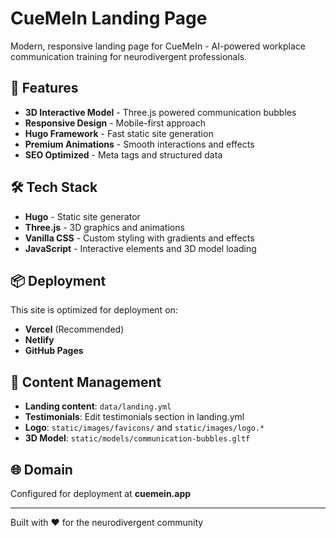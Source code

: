 # CueMeIn Landing Page

Modern, responsive landing page for CueMeIn - AI-powered workplace communication training for neurodivergent professionals.

## 🚀 Features

- **3D Interactive Model** - Three.js powered communication bubbles
- **Responsive Design** - Mobile-first approach
- **Hugo Framework** - Fast static site generation
- **Premium Animations** - Smooth interactions and effects
- **SEO Optimized** - Meta tags and structured data

## 🛠️ Tech Stack

- **Hugo** - Static site generator
- **Three.js** - 3D graphics and animations
- **Vanilla CSS** - Custom styling with gradients and effects
- **JavaScript** - Interactive elements and 3D model loading

## 📦 Deployment

This site is optimized for deployment on:
- **Vercel** (Recommended)
- **Netlify** 
- **GitHub Pages**

## 🎨 Content Management

- **Landing content**: `data/landing.yml`
- **Testimonials**: Edit testimonials section in landing.yml
- **Logo**: `static/images/favicons/` and `static/images/logo.*`
- **3D Model**: `static/models/communication-bubbles.gltf`

## 🌐 Domain

Configured for deployment at **cuemein.app**

---

Built with ❤️ for the neurodivergent community
